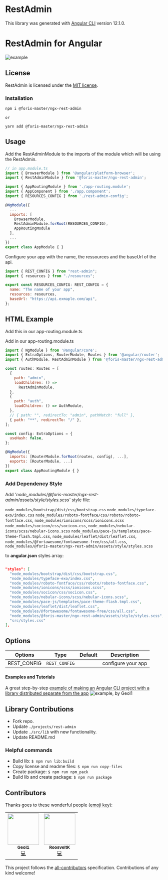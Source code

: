 # RestAdmin

This library was generated with [Angular CLI](https://github.com/angular/angular-cli) version 12.1.0.

# RestAdmin for Angular
![example](https://github.com/Foris-master/ngx-admin/tree/dev_geol/projects/rest-admin-example)

## License

RestAdmin is licensed under the [MIT license](http://opensource.org/licenses/MIT).

### Installation

```bash
npm i @foris-master/ngx-rest-admin
```
`or` 
``` 
yarn add @foris-master/ngx-rest-admin
```

## Usage

Add the RestAdminModule to the imports of the module which will be using the RestAdmin.
```js
// in app.module.ts
import { BrowserModule } from '@angular/platform-browser';
import { RestAdminModule } from '@foris-master/ngx-rest-admin';

import { AppRoutingModule } from './app-routing.module';
import { AppComponent } from './app.component';
import { RESOURCES_CONFIG } from './rest-admin-config';

@NgModule({
  ...
  imports: [
    BrowserModule,
    RestAdminModule.forRoot(RESOURCES_CONFIG),
    AppRoutingModule
  ],
  ...
})
export class AppModule { }
```
Configure your app with the name, the ressources and the baseUrl of the api.
```js
import { REST_CONFIG } from "rest-admin";
import { resources } from "./resources";

export const RESOURCES_CONFIG: REST_CONFIG = {
  name: "The name of your app",
  resources: resources,
  baseUrl: "https://api.exmaple.com/api",
};
```

## HTML Example

Add this in our app-routing.module.ts

<router-outlet></router-outlet>

Add in our app-routing.module.ts
```js
import { NgModule } from '@angular/core';
import { ExtraOptions, RouterModule, Routes } from '@angular/router';
import { AuthModule, RestAdminModule } from '@foris-master/ngx-rest-admin';

const routes: Routes = [
  {
    path: "admin",
    loadChildren: () =>
      RestAdminModule,
  },
  {
    path: "auth",
    loadChildren: () => AuthModule,
  },
  // { path: "", redirectTo: "admin", pathMatch: "full" },
  { path: "**", redirectTo: "/" },
];

const config: ExtraOptions = {
  useHash: false,
};

@NgModule({
  imports: [RouterModule.forRoot(routes, config), ...],
  exports: [RouterModule, ...]
})
export class AppRoutingModule { }
```

### Add Dependency Style

Add _'node_modules/@foris-master/ngx-rest-admin/assets/style/styles.scss'_ style file:

`node_modules/bootstrap/dist/css/bootstrap.css`
 `node_modules/typeface-exo/index.css`
 `node_modules/roboto-fontface/css/roboto/roboto-fontface.css`,
 `node_modules/ionicons/scss/ionicons.scss`
 `node_modules/socicon/css/socicon.css`,
 `node_modules/nebular-icons/scss/nebular-icons.scss`
 `node_modules/pace-js/templates/pace-theme-flash.tmpl.css`,
 `node_modules/leaflet/dist/leaflet.css`,
 `node_modules/@fortawesome/fontawesome-free/css/all.css`,
 `node_modules/@foris-master/ngx-rest-admin/assets/style/styles.scss`

to **angular.json** styles array:

```json

"styles": [
  "node_modules/bootstrap/dist/css/bootstrap.css",
  "node_modules/typeface-exo/index.css",
  "node_modules/roboto-fontface/css/roboto/roboto-fontface.css",
  "node_modules/ionicons/scss/ionicons.scss",
  "node_modules/socicon/css/socicon.css",
  "node_modules/nebular-icons/scss/nebular-icons.scss",
  "node_modules/pace-js/templates/pace-theme-flash.tmpl.css",
  "node_modules/leaflet/dist/leaflet.css",
  "node_modules/@fortawesome/fontawesome-free/css/all.css",
  "node_modules/@foris-master/ngx-rest-admin/assets/style/styles.scss",
  "src/styles.css"
],

```

## Options

| Options                  | Type                     | Default                           | Description                                                                                                   |
| ------------------------ | ------------------------ | --------------------------------- | ------------------------------------------------------------------------------------------------------------- |
| REST_CONFIG                 | `REST_CONFIG`                 |                    | configure your app

#### Examples and Tutorials

A great step-by-step [example of making an Angular CLI project with a library distributed separate from the app](https://github.com/Foris-master/ngx-admin/tree/dev_geol/projects/rest-admin-example) ![example](https://github.com/Foris-master/ngx-admin/tree/dev_geol/projects/rest-admin-example), by Geol1

## Library Contributions

- Fork repo.
- Update `./projects/rest-admin`
- Update `./src/lib` with new functionality.
- Update README.md

### Helpful commands

- Build lib: `$ npm run lib:build`
- Copy license and readme files: `$ npm run copy-files`
- Create package: `$ npm run npm_pack`
- Build lib and create package: `$ npm run package`

## Contributors

Thanks goes to these wonderful people ([emoji key](https://github.com/all-contributors/all-contributors#emoji-key)):

<!-- ALL-CONTRIBUTORS-LIST:START - Do not remove or modify this section -->
<!-- prettier-ignore-start -->
<!-- markdownlint-disable -->
<table>
  <tr>
    <td align="center"><a href="https://github.com/Geol1"><img src="https://avatars.githubusercontent.com/u/5000255?v=4?s=100" width="100px;" alt=""/><br /><sub><b>Geol1</b></sub></a><br /><a href="https://github.com/Foris-master/ngx-admin/commits?author=Geol1" title="Code">💻</a></td>
    <td align="center"><a href="https://github.com/RoosveltK"><img src="https://avatars.githubusercontent.com/u/13340931?v=4?s=100" width="100px;" alt=""/><br /><sub><b>RoosveltK</b></sub></a><br /><a href="https://github.com/Foris-master/ngx-admin/commits?author=RoosveltK" title="Code">💻</a></td>
  </tr>
</table>

<!-- markdownlint-restore -->
<!-- prettier-ignore-end -->

<!-- ALL-CONTRIBUTORS-LIST:END -->

This project follows the [all-contributors](https://github.com/all-contributors/all-contributors) specification. Contributions of any kind welcome!